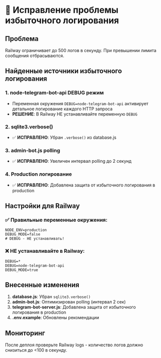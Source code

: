 # 🚨 Исправление проблемы избыточного логирования

## Проблема
Railway ограничивает до 500 логов в секунду. При превышении лимита сообщения отбрасываются.

## Найденные источники избыточного логирования

### 1. **node-telegram-bot-api DEBUG режим**
- Переменная окружения `DEBUG=node-telegram-bot-api` активирует детальное логирование каждого HTTP запроса
- **РЕШЕНИЕ**: В Railway НЕ устанавливайте переменную `DEBUG`

### 2. **sqlite3.verbose()**
- ✅ **ИСПРАВЛЕНО**: Убран `.verbose()` из database.js

### 3. **admin-bot.js polling**
- ✅ **ИСПРАВЛЕНО**: Увеличен интервал polling до 2 секунд

### 4. **Production логирование**
- ✅ **ИСПРАВЛЕНО**: Добавлена защита от избыточного логирования в production

## Настройки для Railway

### ✅ Правильные переменные окружения:
```env
NODE_ENV=production
DEBUG_MODE=false
# DEBUG - НЕ устанавливать!
```

### ❌ НЕ устанавливайте в Railway:
```env
DEBUG=*
DEBUG=node-telegram-bot-api
DEBUG_MODE=true
```

## Внесенные изменения

1. **database.js**: Убран `sqlite3.verbose()`
2. **admin-bot.js**: Оптимизирован polling (интервал 2 сек)
3. **telegram-bot-server.js**: Добавлена защита от избыточного логирования в production
4. **.env.example**: Обновлены рекомендации

## Мониторинг
После деплоя проверьте Railway logs - количество логов должно снизиться до <100 в секунду.